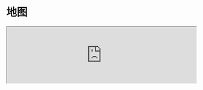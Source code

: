 # 地图

<iframe width="100%" style={{height: '75vh'}} src="https://dynmap.mc.asynclab.club:55555"></iframe>
